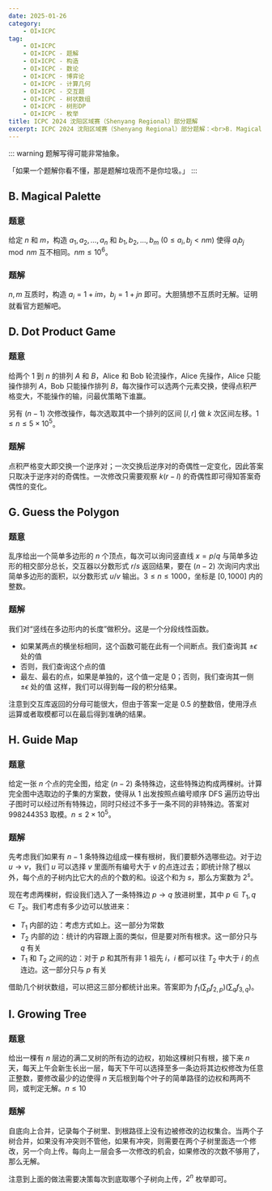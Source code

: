 ```yaml
---
date: 2025-01-26
category:
    - OI×ICPC
tag:
    - OI×ICPC
    - OI×ICPC - 题解
    - OI×ICPC - 构造
    - OI×ICPC - 数论
    - OI×ICPC - 博弈论
    - OI×ICPC - 计算几何
    - OI×ICPC - 交互题
    - OI×ICPC - 树状数组
    - OI×ICPC - 树形DP
    - OI×ICPC - 枚举
title: ICPC 2024 沈阳区域赛（Shenyang Regional）部分题解
excerpt: ICPC 2024 沈阳区域赛（Shenyang Regional）部分题解：<br>B. Magical Palette<br>D. Dot Product Game<br>G. Guess the Polygon<br>H. Guide Map<br>I. Growing Tree
---
```


::: warning
题解写得可能非常抽象。

「如果一个题解你看不懂，那是题解垃圾而不是你垃圾。」
:::

## B. Magical Palette
### 题意
给定 $n$ 和 $m$，构造 $a_1,a_2,\ldots,a_n$ 和 $b_1,b_2,\ldots,b_m$ $(0\leq a_i,b_j<nm)$ 使得 $a_ib_j\mod nm$ 互不相同。$nm\leq 10^6$。

### 题解
$n,m$ 互质时，构造 $a_i = 1+im$，$b_j = 1+jn$ 即可。大胆猜想不互质时无解。证明就看官方题解吧。

## D. Dot Product Game
### 题意
给两个 $1$ 到 $n$ 的排列 $A$ 和 $B$，Alice 和 Bob 轮流操作，Alice 先操作，Alice 只能操作排列 $A$，Bob 只能操作排列 $B$，每次操作可以选两个元素交换，使得点积严格变大，不能操作的输，问最优策略下谁赢。

另有 $(n-1)$ 次修改操作，每次选取其中一个排列的区间 $[l,r]$ 做 $k$ 次区间左移。$1\leq n\leq 5\times 10^5$。

### 题解
点积严格变大即交换一个逆序对；一次交换后逆序对的奇偶性一定变化，因此答案只取决于逆序对的奇偶性。一次修改只需要观察 $k(r-l)$ 的奇偶性即可得知答案奇偶性的变化。

## G. Guess the Polygon
### 题意
乱序给出一个简单多边形的 $n$ 个顶点，每次可以询问竖直线 $x=p/q$ 与简单多边形的相交部分总长，交互器以分数形式 $r/s$ 返回结果，要在 $(n-2)$ 次询问内求出简单多边形的面积，以分数形式 $u/v$ 输出。$3\leq n\leq 1000$，坐标是 $[0,1000]$ 内的整数。

### 题解
我们对“竖线在多边形内的长度”做积分。这是一个分段线性函数。
- 如果某两点的横坐标相同，这个函数可能在此有一个间断点。我们查询其 $\pm \epsilon$ 处的值
- 否则，我们查询这个点的值
- 最左、最右的点，如果是单独的，这个值一定是 $0$；否则，我们查询其一侧 $\pm \epsilon$ 处的值
这样，我们可以得到每一段的积分结果。

注意到交互库返回的分母可能很大，但由于答案一定是 $0.5$ 的整数倍，使用浮点运算或者取模都可以在最后得到准确的结果。

## H. Guide Map
### 题意
给定一张 $n$ 个点的完全图，给定 $(n-2)$ 条特殊边，这些特殊边构成两棵树。计算完全图中选取边的子集的方案数，使得从 $1$ 出发按照点编号顺序 DFS 遍历边导出子图时可以经过所有特殊边，同时只经过不多于一条不同的非特殊边。答案对 $998244353$ 取模。$n\leq 2 \times 10^5$。

### 题解
先考虑我们如果有 $n-1$ 条特殊边组成一棵有根树，我们要额外选哪些边。对于边 $u\to v$，我们 $u$ 可以选择 $v$ 里面所有编号大于 $v$ 的点连过去；即统计除了根以外，每个点的子树内比它大的点的个数的和。设这个和为 $s$，那么方案数为 $2^s$。

现在考虑两棵树，假设我们选入了一条特殊边 $p\to q$ 放进树里，其中 $p\in T_1, q\in T_2$。我们考虑有多少边可以放进来：
- $T_1$ 内部的边：考虑方式如上。这一部分为常数
- $T_2$ 内部的边：统计的内容跟上面的类似，但是要对所有根求。这一部分只与 $q$ 有关
- $T_1$ 和 $T_2$ 之间的边：对于 $p$ 和其所有非 $1$ 祖先 $i$，$i$ 都可以往 $T_2$ 中大于 $i$ 的点连边。这一部分只与 $p$ 有关

借助几个树状数组，可以把这三部分都统计出来。答案即为 $f_1 \left(\sum_p f_{2,p}\right) \left(\sum_q f_{3,q}\right)$。

## I. Growing Tree
### 题意

给出一棵有 $n$ 层边的满二叉树的所有边的边权，初始这棵树只有根，接下来 $n$ 天，每天上午会新生长出一层，每天下午可以选择至多一条边将其边权修改为任意正整数，要修改最少的边使得 $n$ 天后根到每个叶子的简单路径的边权和两两不同，或判定无解。$n\leq 10$

### 题解

自底向上合并，记录每个子树里、到根路径上没有边被修改的边权集合。当两个子树合并，如果没有冲突则不管他，如果有冲突，则需要在两个子树里面选一个修改，另一个向上传。每向上一层会多一次修改的机会，如果修改的次数不够用了，那么无解。

注意到上面的做法需要决策每次到底取哪个子树向上传，$2^n$ 枚举即可。


